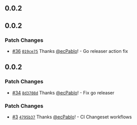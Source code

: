## 0.0.2

## 0.0.2

### Patch Changes

- [#36](https://github.com/smartcontractkit/mcms/pull/36) [`019ce75`](https://github.com/smartcontractkit/mcms/commit/019ce755c18202125c29828e55461e29ef0a6785) Thanks [@ecPablo](https://github.com/ecPablo)! - Go releaser action fix

## 0.0.2

### Patch Changes

- [#34](https://github.com/smartcontractkit/mcms/pull/34) [`8d3708d`](https://github.com/smartcontractkit/mcms/commit/8d3708d8577a10d0a3cfc1dabb4d9bd695d36b17) Thanks [@ecPablo](https://github.com/ecPablo)! - Fix go releaser

### Patch Changes

- [#3](https://github.com/smartcontractkit/mcms/pull/3) [`4795b37`](https://github.com/smartcontractkit/mcms/commit/4795b37e6c10d03194b5a9ec276fdddf7b216e22) Thanks [@ecPablo](https://github.com/ecPablo)! - CI Changeset workflows
